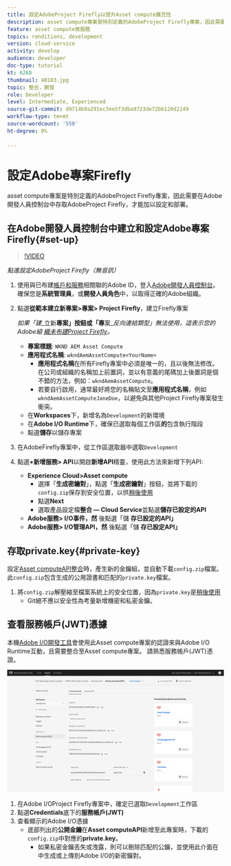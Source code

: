 ```yaml
---
title: 設定AdobeProject Firefly以提升Asset compute擴充性
description: asset compute專案是特別定義的AdobeProject Firefly專案，因此需要在Adobe開發人員控制台中存取AdobeProject Firefly，才能加以設定和部署。
feature: asset compute微服務
topics: renditions, development
version: cloud-service
activity: develop
audience: developer
doc-type: tutorial
kt: 6268
thumbnail: 40183.jpg
topic: 整合，開發
role: Developer
level: Intermediate, Experienced
source-git-commit: d9714b9a291ec3ee5f3dba9723de72bb120d2149
workflow-type: tm+mt
source-wordcount: '550'
ht-degree: 0%

---
```



# 設定Adobe專案Firefly

asset compute專案是特別定義的AdobeProject Firefly專案，因此需要在Adobe開發人員控制台中存取AdobeProject Firefly，才能加以設定和部署。

## 在Adobe開發人員控制台中建立和設定Adobe專案Firefly{#set-up}

>[!VIDEO](https://video.tv.adobe.com/v/40183/?quality=12&learn=on)

_點進設定AdobeProject Firefly（無音訊）_

1. 使用與已布建[帳戶和服務](./accounts-and-services.md)相關聯的Adobe ID，登入[Adobe開發人員控制台](https://console.adobe.io)。 確保您是&#x200B;__系統管理員__，或&#x200B;__開發人員角色__&#x200B;中，以取得正確的Adobe組織。
1. 點選&#x200B;__從範本建立新專案>專案> Project Firefly__，建立Firefly專案

   _如果「建__&#x200B;立新&#x200B;__專案」按鈕或「專__&#x200B;案&#x200B;__反向連結類型」無法使用，這表示您的Adobe組 [織未布建Project Firefly](#request-adobe-project-firefly)。_

   + __專案標題__:  `WKND AEM Asset Compute`
   + __應用程式名稱__:  `wkndAemAssetCompute<YourName>`
      + __應用程式名稱__&#x200B;在所有Firefly專案中必須是唯一的，且以後無法修改。 在公司或組織的名稱加上前置詞，並以有意義的尾碼加上後置詞是個不錯的方法，例如：`wkndAemAssetCompute`。
      + 若要自行啟用，通常最好將您的名稱貼文至&#x200B;__應用程式名稱__，例如`wkndAemAssetComputeJaneDoe`，以避免與其他Project Firefly專案發生衝突。
   + 在&#x200B;__Workspaces__&#x200B;下，新增名為`Development`的新環境
   + 在&#x200B;__Adobe I/O Runtime__&#x200B;下，確保已選取每個工作區&#x200B;__的__&#x200B;包含執行階段
   + 點選&#x200B;__儲存__&#x200B;以儲存專案
1. 在AdobeFirefly專案中，從工作區選取器中選取`Development`
1. 點選&#x200B;__+新增服務> API__&#x200B;以開啟&#x200B;__新增API__&#x200B;精靈，使用此方法來新增下列API:

   + __Experience Cloud>Asset compute__
      + 選擇「__生成密鑰對__」，點選「__生成密鑰對__」按鈕，並將下載的`config.zip`保存到安全位置，以供[稍後使用](#private-key)
      + 點選&#x200B;__Next__
      + 選取產品設定檔&#x200B;__整合 — Cloud Service__&#x200B;並點選&#x200B;__儲存已設定的API__
   + __Adobe服務> I/O事件，然__ 後點選「儲 __存已設定的API」__
   + __Adobe服務> I/O管理API，然__ 後點選「儲 __存已設定API」__

## 存取private.key{#private-key}

設定[Asset computeAPI整合](#set-up)時，產生新的金鑰組，並自動下載`config.zip`檔案。 此`config.zip`包含生成的公用證書和匹配的`private.key`檔案。

1. 將`config.zip`解壓縮至檔案系統上的安全位置，因為`private.key`是[稍後使用](../develop/environment-variables.md)
   + Git絕不應以安全性為考量新增機密和私密金鑰。

## 查看服務帳戶(JWT)憑據

本機[Adobe I/O開發工具](../develop/development-tool.md)會使用此Asset compute專案的認證來與Adobe I/O Runtime互動，且需要整合至Asset compute專案。 請熟悉服務帳戶(JWT)憑證。

![Adobe開發人員服務帳戶憑證](./assets/firefly/service-account.png)

1. 在Adobe I/OProject Firefly專案中，確定已選取`Development`工作區
1. 點選&#x200B;__Credentials__&#x200B;底下的&#x200B;__服務帳戶(JWT)__
1. 查看顯示的Adobe I/O憑據
   + 底部列出的&#x200B;__公開金鑰__&#x200B;在&#x200B;__Asset computeAPI__&#x200B;新增至此專案時，下載的`config.zip`中對應的&#x200B;__private.key__。
      + 如果私密金鑰丟失或洩露，則可以刪除匹配的公鑰，並使用此介面在中生成或上傳到Adobe I/O的新密鑰對。
